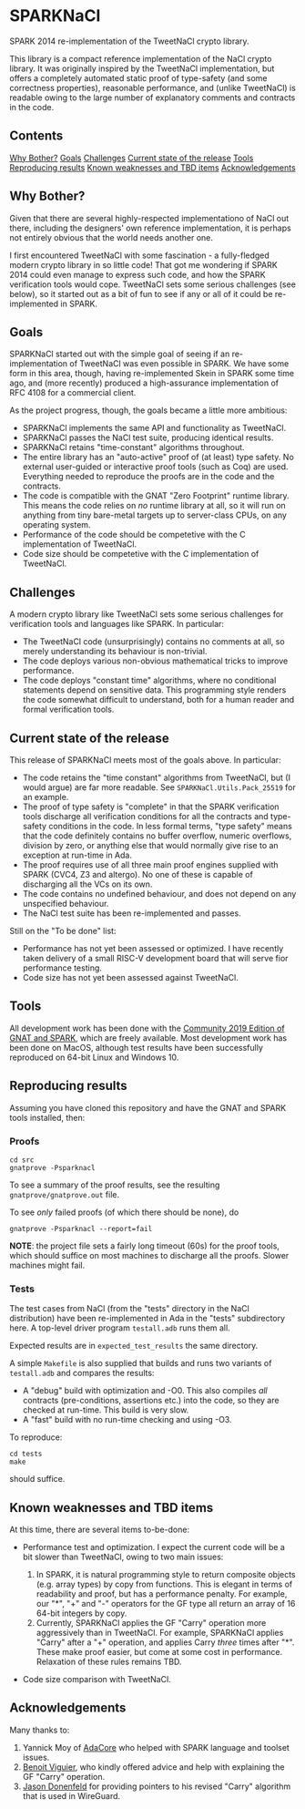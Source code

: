 # SPARKNaCl

SPARK 2014 re-implementation of the TweetNaCl crypto library.

This library is a compact reference implementation of the NaCl crypto library. It was originally inspired by the TweetNaCl implementation, but offers a completely automated static proof of type-safety (and some correctness properties), reasonable performance, and (unlike TweetNaCl) is readable owing to the large number of explanatory comments and contracts in the code.

## Contents

[Why Bother?](https://github.com/rod-chapman/SPARKNaCl#why-bother)
[Goals](https://github.com/rod-chapman/SPARKNaCl#goals)
[Challenges](https://github.com/rod-chapman/SPARKNaCl#)
[Current state of the release](https://github.com/rod-chapman/SPARKNaCl#current-state-of-the-release)
[Tools](https://github.com/rod-chapman/SPARKNaCl#tools)
[Reproducing results](https://github.com/rod-chapman/SPARKNaCl#reproducing-results)
[Known weaknesses and TBD items](https://github.com/rod-chapman/SPARKNaCl#known-weaknesses-and-tbd-items)
[Acknowledgements](https://github.com/rod-chapman/SPARKNaCl#acknowledgements)

## Why Bother?

Given that there are several highly-respected implementationo of NaCl out there, including the designers' own reference implementation, it is perhaps not entirely obvious that the world needs another one.

I first encountered TweetNaCl with some fascination - a fully-fledged modern crypto library in so little code! That got me wondering if SPARK 2014 could even manage to express such code, and how the SPARK verification tools would cope. TweetNaCl sets some serious challenges (see below), so it started out as a bit of fun to see if any or all of it could be re-implemented in SPARK.

## Goals

SPARKNaCl started out with the simple goal of seeing if an re-implementation of TweetNaCl was even possible in SPARK. We have some form in this area, though, having re-implemented Skein in SPARK some time ago, and (more recently) produced a high-assurance implementation of RFC 4108 for a commercial client.

As the project progress, though, the goals became a little more ambitious:

* SPARKNaCl implements the same API and functionality as TweetNaCl.
* SPARKNaCl passes the NaCl test suite, producing identical results.
* SPARKNaCl retains "time-constant" algorithms throughout.
* The entire library has an "auto-active" proof of (at least) type safety. No external user-guided or interactive proof tools (such as Coq) are used. Everything needed to reproduce the proofs are in the code and the contracts.
* The code is compatible with the GNAT "Zero Footprint" runtime library. This means the code relies on *no* runtime library at all, so it will run on anything from tiny bare-metal targets up to server-class CPUs, on any operating system.
* Performance of the code should be competetive with the C implementation of TweetNaCl.
* Code size should be competetive with the C implementation of TweetNaCl.

## Challenges

A modern crypto library like TweetNaCl sets some serious challenges for verification tools and languages like SPARK. In particular:

* The TweetNaCl code (unsurprisingly) contains no comments at all, so merely understanding its behaviour is non-trivial.
* The code deploys various non-obvious mathematical tricks to improve performance.
* The code deploys "constant time" algorithms, where no conditional statements depend on sensitive data. This programming style renders the code somewhat difficult to understand, both for a human reader and formal verification tools.

## Current state of the release

This release of SPARKNaCl meets most of the goals above. In particular:

* The code retains the "time constant" algorithms from TweetNaCl, but (I would argue) are far more readable. See `SPARKNaCl.Utils.Pack_25519` for an example.
* The proof of type safety is "complete" in that the SPARK verification tools discharge all verification conditions for all the contracts and type-safety conditions in the code. In less formal terms, "type safety" means that the code definitely contains no buffer overflow, numeric overflows, division by zero, or anything else that would normally give rise to an exception at run-time in Ada.
* The proof requires use of all three main proof engines supplied with SPARK (CVC4, Z3 and altergo). No one of these is capable of discharging all the VCs on its own.
* The code contains no undefined behaviour, and does not depend on any unspecified behaviour.
* The NaCl test suite has been re-implemented and passes.

Still on the "To be done" list:

* Performance has not yet been assessed or optimized. I have recently taken delivery of a small RISC-V development board that will serve fior performance testing.
* Code size has not yet been assessed against TweetNaCl.

## Tools

All development work has been done with the [Community 2019 Edition of GNAT and SPARK](https://www.adacore.com/community), which are freely available. Most development work has been done on MacOS, although test results have been successfully reproduced on 64-bit Linux and Windows 10.

## Reproducing results

Assuming you have cloned this repository and have the GNAT and SPARK tools installed, then:

### Proofs

```
cd src
gnatprove -Psparknacl
```

To see a summary of the proof results, see the resulting `gnatprove/gnatprove.out` file.

To see *only* failed proofs (of which there should be none), do

```
gnatprove -Psparknacl --report=fail
```

**NOTE**: the project file sets a fairly long timeout (60s) for the proof tools, which should suffice on most machines to discharge all the proofs. Slower machines might fail.

### Tests

The test cases from NaCl (from the "tests" directory in the NaCl distribution) have been re-implemented in Ada in the "tests" subdirectory here. A top-level driver program `testall.adb` runs them all.

Expected results are in `expected_test_results` the same directory.

A simple `Makefile` is also supplied that builds and runs two variants of `testall.adb` and compares the results:

* A "debug" build with optimization and -O0. This also compiles *all* contracts (pre-conditions, assertions etc.) into the code, so they are checked at run-time. This build is very slow.
* A "fast" build with no run-time checking and using -O3.

To reproduce:

```
cd tests
make
```

should suffice.

## Known weaknesses and TBD items

At this time, there are several items to-be-done:

* Performance test and optimization.  I expect the current code will be a bit slower than TweetNaCl, owing to two main issues:
  1. In SPARK, it is natural programming style to return composite objects (e.g. array types) by copy from functions. This is elegant in terms of readability and proof, but has a performance penalty.  For example, our "*", "+" and "-" operators for the GF type all return an array of 16 64-bit integers by copy.
  2. Currently, SPARKNaCl applies the GF "Carry" operation more aggressively than in TweetNaCl. For example, SPARKNaCl applies "Carry" after a "+" operation, and applies Carry *three* times after "*". These make proof easier, but come at some cost in performance. Relaxation of these rules remains TBD.

* Code size comparison with TweetNaCl.

## Acknowledgements

Many thanks to:
1. Yannick Moy of [AdaCore](www.adacore.com) who helped with SPARK language and toolset issues.
2. [Benoit Viguier](https://benoit.viguier.nl), who kindly offered advice and help with explaining the GF "Carry" operation.
3. [Jason Donenfeld](https://www.zx2c4.com) for providing pointers to his revised "Carry" algorithm that is used in WireGuard.
